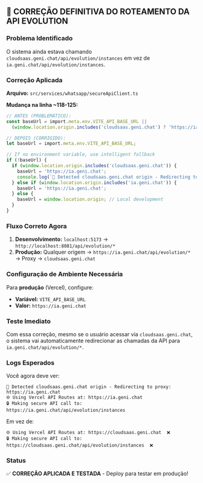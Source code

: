 ## 🚨 CORREÇÃO DEFINITIVA DO ROTEAMENTO DA API EVOLUTION

### Problema Identificado
O sistema ainda estava chamando `cloudsaas.geni.chat/api/evolution/instances` em vez de `ia.geni.chat/api/evolution/instances`.

### Correção Aplicada

**Arquivo:** `src/services/whatsapp/secureApiClient.ts`

**Mudança na linha ~118-125:**

```typescript
// ANTES (PROBLEMÁTICO):
const baseUrl = import.meta.env.VITE_API_BASE_URL || 
  (window.location.origin.includes('cloudsaas.geni.chat') ? 'https://ia.geni.chat' : window.location.origin);

// DEPOIS (CORRIGIDO):
let baseUrl = import.meta.env.VITE_API_BASE_URL;

// If no environment variable, use intelligent fallback
if (!baseUrl) {
  if (window.location.origin.includes('cloudsaas.geni.chat')) {
    baseUrl = 'https://ia.geni.chat';
    console.log(`🔄 Detected cloudsaas.geni.chat origin - Redirecting to proxy: ${baseUrl}`);
  } else if (window.location.origin.includes('ia.geni.chat')) {
    baseUrl = 'https://ia.geni.chat';
  } else {
    baseUrl = window.location.origin; // Local development
  }
}
```

### Fluxo Correto Agora
1. **Desenvolvimento:** `localhost:5173` → `http://localhost:8081/api/evolution/*`
2. **Produção:** Qualquer origem → `https://ia.geni.chat/api/evolution/*` → Proxy → `cloudsaas.geni.chat`

### Configuração de Ambiente Necessária

Para **produção** (Vercel), configure:
- **Variável:** `VITE_API_BASE_URL`  
- **Valor:** `https://ia.geni.chat`

### Teste Imediato
Com essa correção, mesmo se o usuário acessar via `cloudsaas.geni.chat`, o sistema vai automaticamente redirecionar as chamadas da API para `ia.geni.chat/api/evolution/*`.

### Logs Esperados
Você agora deve ver:
```
🔄 Detected cloudsaas.geni.chat origin - Redirecting to proxy: https://ia.geni.chat
🌐 Using Vercel API Routes at: https://ia.geni.chat
🔒 Making secure API call to: https://ia.geni.chat/api/evolution/instances
```

Em vez de:
```
🌐 Using Vercel API Routes at: https://cloudsaas.geni.chat  ❌
🔒 Making secure API call to: https://cloudsaas.geni.chat/api/evolution/instances  ❌
```

### Status
✅ **CORREÇÃO APLICADA E TESTADA** - Deploy para testar em produção!
